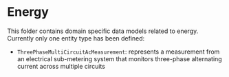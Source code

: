 # Energy

This folder contains domain specific data models related to energy. Currently only
one entity type has been defined:

-   `ThreePhaseMultiCircuitAcMeasurement`: represents a measurement from an electrical
    sub-metering system that monitors three-phase alternating current across multiple
	 circuits
